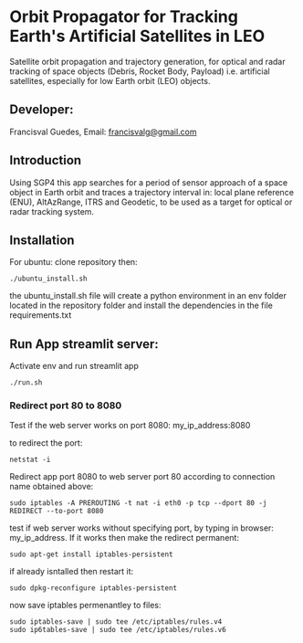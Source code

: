 # Orbit Propagator for Tracking Earth's Artificial Satellites in LEO

Satellite orbit propagation and trajectory generation, for optical and radar tracking of space objects (Debris, Rocket Body, Payload) i.e. artificial satellites, especially for low Earth orbit (LEO) objects.

## Developer:

Francisval Guedes, Email: francisvalg@gmail.com

## Introduction

Using SGP4 this app searches for a period of sensor approach of a space object in Earth orbit and traces a trajectory interval in: local plane reference (ENU), AltAzRange, ITRS and Geodetic, to be used as a target for optical or radar tracking system.

## Installation

For ubuntu: clone repository then:

~~~ 
./ubuntu_install.sh
~~~

the ubuntu_install.sh file will create a python environment in an env folder located in the repository folder and install the dependencies in the file requirements.txt

## Run App streamlit server:

Activate env and run streamlit app
~~~ 
./run.sh
~~~

### Redirect port 80 to 8080

Test if the web server works on port 8080: my_ip_address:8080

to redirect the port: 
~~~
netstat -i
~~~
Redirect app port 8080 to web server port 80 according to connection name obtained above:
~~~
sudo iptables -A PREROUTING -t nat -i eth0 -p tcp --dport 80 -j REDIRECT --to-port 8080
~~~
test if web server works without specifying port, by typing in browser: my_ip_address. If it works then make the redirect permanent:
~~~
sudo apt-get install iptables-persistent
~~~
if already isntalled then restart it:
~~~
sudo dpkg-reconfigure iptables-persistent
~~~
now save iptables permenantley to files:
~~~
sudo iptables-save | sudo tee /etc/iptables/rules.v4
sudo ip6tables-save | sudo tee /etc/iptables/rules.v6
~~~
